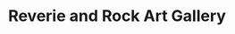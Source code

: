 ---
title: "Reverie and Rock Art Gallery"
url: /fort-myers/reverie-and-rock-art-gallery/
shop: art
---